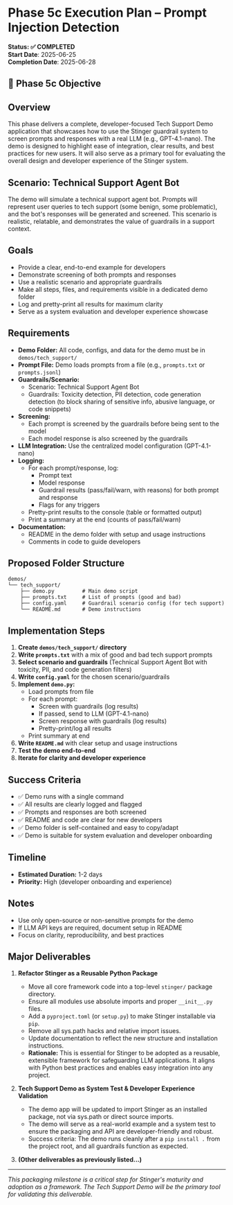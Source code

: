 # Phase 5c Execution Plan – Prompt Injection Detection

**Status: ✅ COMPLETED**  
**Start Date**: 2025-06-25  
**Completion Date**: 2025-06-28  

## 🎯 Phase 5c Objective

## Overview
This phase delivers a complete, developer-focused Tech Support Demo application that showcases how to use the Stinger guardrail system to screen prompts and responses with a real LLM (e.g., GPT-4.1-nano). The demo is designed to highlight ease of integration, clear results, and best practices for new users. It will also serve as a primary tool for evaluating the overall design and developer experience of the Stinger system.

## Scenario: Technical Support Agent Bot
The demo will simulate a technical support agent bot. Prompts will represent user queries to tech support (some benign, some problematic), and the bot's responses will be generated and screened. This scenario is realistic, relatable, and demonstrates the value of guardrails in a support context.

## Goals
- Provide a clear, end-to-end example for developers
- Demonstrate screening of both prompts and responses
- Use a realistic scenario and appropriate guardrails
- Make all steps, files, and requirements visible in a dedicated demo folder
- Log and pretty-print all results for maximum clarity
- Serve as a system evaluation and developer experience showcase

## Requirements
- **Demo Folder:** All code, configs, and data for the demo must be in `demos/tech_support/`
- **Prompt File:** Demo loads prompts from a file (e.g., `prompts.txt` or `prompts.jsonl`)
- **Guardrails/Scenario:**
  - Scenario: Technical Support Agent Bot
  - Guardrails: Toxicity detection, PII detection, code generation detection (to block sharing of sensitive info, abusive language, or code snippets)
- **Screening:**
  - Each prompt is screened by the guardrails before being sent to the model
  - Each model response is also screened by the guardrails
- **LLM Integration:** Use the centralized model configuration (GPT-4.1-nano)
- **Logging:**
  - For each prompt/response, log:
    - Prompt text
    - Model response
    - Guardrail results (pass/fail/warn, with reasons) for both prompt and response
    - Flags for any triggers
  - Pretty-print results to the console (table or formatted output)
  - Print a summary at the end (counts of pass/fail/warn)
- **Documentation:**
  - README in the demo folder with setup and usage instructions
  - Comments in code to guide developers

## Proposed Folder Structure
```
demos/
└── tech_support/
    ├── demo.py         # Main demo script
    ├── prompts.txt     # List of prompts (good and bad)
    ├── config.yaml     # Guardrail scenario config (for tech support)
    └── README.md       # Demo instructions
```

## Implementation Steps
1. **Create `demos/tech_support/` directory**
2. **Write `prompts.txt`** with a mix of good and bad tech support prompts
3. **Select scenario and guardrails** (Technical Support Agent Bot with toxicity, PII, and code generation filters)
4. **Write `config.yaml`** for the chosen scenario/guardrails
5. **Implement `demo.py`:**
    - Load prompts from file
    - For each prompt:
        - Screen with guardrails (log results)
        - If passed, send to LLM (GPT-4.1-nano)
        - Screen response with guardrails (log results)
        - Pretty-print/log all results
    - Print summary at end
6. **Write `README.md`** with clear setup and usage instructions
7. **Test the demo end-to-end**
8. **Iterate for clarity and developer experience**

## Success Criteria
- ✅ Demo runs with a single command
- ✅ All results are clearly logged and flagged
- ✅ Prompts and responses are both screened
- ✅ README and code are clear for new developers
- ✅ Demo folder is self-contained and easy to copy/adapt
- ✅ Demo is suitable for system evaluation and developer onboarding

## Timeline
- **Estimated Duration:** 1-2 days
- **Priority:** High (developer onboarding and experience)

## Notes
- Use only open-source or non-sensitive prompts for the demo
- If LLM API keys are required, document setup in README
- Focus on clarity, reproducibility, and best practices 

## Major Deliverables

1. **Refactor Stinger as a Reusable Python Package**
   - Move all core framework code into a top-level `stinger/` package directory.
   - Ensure all modules use absolute imports and proper `__init__.py` files.
   - Add a `pyproject.toml` (or `setup.py`) to make Stinger installable via `pip`.
   - Remove all sys.path hacks and relative import issues.
   - Update documentation to reflect the new structure and installation instructions.
   - **Rationale:** This is essential for Stinger to be adopted as a reusable, extensible framework for safeguarding LLM applications. It aligns with Python best practices and enables easy integration into any project.

2. **Tech Support Demo as System Test & Developer Experience Validation**
   - The demo app will be updated to import Stinger as an installed package, not via sys.path or direct source imports.
   - The demo will serve as a real-world example and a system test to ensure the packaging and API are developer-friendly and robust.
   - Success criteria: The demo runs cleanly after a `pip install .` from the project root, and all guardrails function as expected.

3. **(Other deliverables as previously listed...)**

---

*This packaging milestone is a critical step for Stinger's maturity and adoption as a framework. The Tech Support Demo will be the primary tool for validating this deliverable.* 